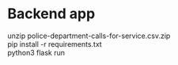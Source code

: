 # Backend app 
unzip police-department-calls-for-service.csv.zip  
pip install -r requirements.txt  
python3 flask run